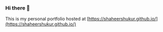 ### Hi there 👋

This is my personal portfolio hosted at [https://shaheershukur.github.io/](https://shaheershukur.github.io/)
